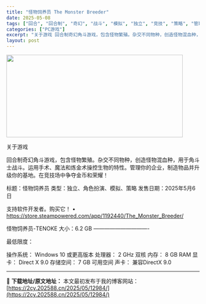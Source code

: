 ```yaml
---
title: "怪物饲养员 The Monster Breeder"
date: 2025-05-08
tags: ["回合", "回合制", "奇幻", "战斗", "模拟", "独立", "竞技", "策略", "管理", "角色"]
categories: ["PC游戏"]
excerpt: "关于游戏 回合制奇幻角斗游戏，包含怪物繁殖。杂交不同物种，创造怪物混血种，用于角斗士战斗。运用手术、魔法和炼金术操控生物的特性。管理你的企业，制造物品并升级你的基地。在竞技场中争夺金币和荣耀！ 标题：怪物饲养员 类型：独立、角色扮演、模拟、策略 发售日期：2025年5月6日 支持软件开发者。购买它！&hellip;"
layout: post
---
```


<img class="aligncenter size-full wp-image-12981" src="https://2cy.202588.cn/wp-content/uploads/2025/05/2025050802463885.webp" alt="" width="460" height="215" />

关于游戏

回合制奇幻角斗游戏，包含怪物繁殖。杂交不同物种，创造怪物混血种，用于角斗士战斗。运用手术、魔法和炼金术操控生物的特性。管理你的企业，制造物品并升级你的基地。在竞技场中争夺金币和荣耀！

标题：怪物饲养员
类型：独立、角色扮演、模拟、策略
发售日期：2025年5月6日

支持软件开发者。购买它！
• https://store.steampowered.com/app/1192440/The_Monster_Breeder/

怪物饲养员-TENOKE
大小：6.2 GB
——————————-

最低限度：

操作系统： Windows 10 或更高版本
处理器： 2 GHz 双核
内存： 8 GB RAM
显卡： Direct X 9.0
存储空间： 7 GB 可用空间
声卡： 兼容DirectX 9.0

---
📖 **下载地址/原文地址：** 本文最初发布于我的博客网站：[https://2cy.202588.cn/2025/05/12984/](https://2cy.202588.cn/2025/05/12984/)
